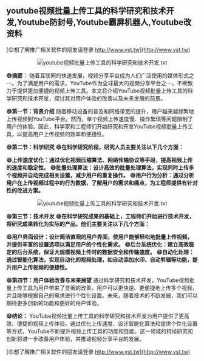 ## **youtube视频批量上传工具的科学研究和技术开发,Youtube防封号,Youtube霸屏机器人,Youtube改资料**

[😍想了解推广相关软件的朋友请登录 http://www.vst.tw](http://www.vst.tw)

 <center><img src="https://vst.tw/MP4/tuiguang/png/8.png" alt="youtube视频批量上传工具的科学研究和技术开发.txt"></center>

**😄摘要：**
随着互联网的快速发展，视频分享平台成为人们广泛使用的媒体形式之一。为了满足用户的需求，YouTube作为全球最大的视频分享平台之一，不断致力于提供更加便捷的视频上传工具。本文将介绍YouTube视频批量上传工具的科学研究和技术开发，探讨其对用户体验的改善以及未来发展的前景。

**😄第一节：背景介绍**
随着移动设备的普及和网络带宽的提升，用户越来越频繁地上传视频到YouTube平台。然而，单个视频上传速度慢、操作繁琐等问题限制了用户的体验。因此，科学家和工程师们开始研究和开发YouTube视频批量上传工具，以提高用户上传视频的效率和便捷性。

**😄第二节：科学研究**
**😄在科学研究阶段，研究人员主要关注以下几个方面：**

**😄上传速度优化：通过优化视频压缩算法、网络传输协议等手段，提高视频上传的速度和稳定性。**
**😄批量处理算法：设计高效的批量处理算法，实现同时上传多个视频并自动完成相关设置，减少用户的重复操作。**
**😄用户行为分析：通过分析用户在上传视频过程中的行为数据，了解用户的需求和痛点，为工程师提供有针对性的改进方案。**

 <center><img src="https://vst.tw/MP4/tuiguang/png/2.png" alt="youtube视频批量上传工具的科学研究和技术开发.txt"></center>

**😄第三节：技术开发**
**😄在科学研究成果的基础上，工程师们开始进行技术开发，将研究成果转化为实际的产品。他们主要关注以下几个方面：**

**😄用户界面设计：设计简洁直观的用户界面，使用户能够轻松地批量上传视频，并提供丰富的设置选项以满足用户的个性化需求。**
**😄后台系统优化：建立高效稳定的后台系统，保证大规模视频上传时的数据安全和传输速度。**
**😄自动化处理：通过智能化算法，实现自动化的视频处理，如自动添加水印、自动剪辑等功能，提升用户上传视频的便捷性。**

**😄第四节：用户体验改善与未来展望**
通过科学研究和技术开发，YouTube视频批量上传工具为用户带来了显著的改善。用户可以更快速、更便捷地上传多个视频，并且能够根据自己的需求进行个性化设置。未来，随着技术的不断发展，我们可以期待更多创新的功能和更好的用户体验。

**😄结论：**
YouTube视频批量上传工具的科学研究和技术开发为用户提供了更高效、便捷的视频上传体验。通过优化上传速度、设计智能化算法和提供个性化设置等方式，YouTube不断提升视频上传工具的功能和性能。这一领域的持续研究和创新将进一步改善用户体验，并推动视频分享平台的发展。

[😍想了解推广相关软件的朋友请登录 http://www.vst.tw](http://www.vst.tw)



